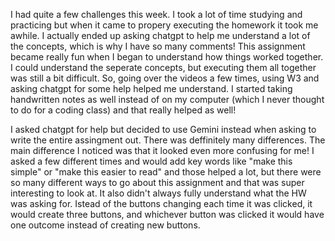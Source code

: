 I had quite a few challenges this week. I took a lot of time studying and practicing but when it came to propery executing the homework it took me awhile. I actually ended up asking chatgpt to help me understand a lot of the concepts, which is why I have so many comments! 
This assignment became really fun when I began to understand how things worked together. I could understand the seperate concepts, but executing them all together was still a bit difficult. 
So, going over the videos a few times, using W3 and asking chatgpt for some help helped me understand. I started taking handwritten notes as well instead of on my computer (which I never thought to do for a coding class) and that really helped as well!

I asked chatgpt for help but decided to use Gemini instead when asking to write the entire assingment out. There was deffinitely many differences. The main difference I noticed was that it looked even more confusing for me! I asked a few different times and would add key words like "make this simple" or "make this easier to read" and those helped a lot, but there were so many different ways to go about this assignment and that was super interesting to look at. It also didn't always  fully understand what the HW was asking for. Istead of the buttons changing each time it was clicked, it would create three buttons, and whichever button was clicked it would have one outcome instead of creating new buttons. 

